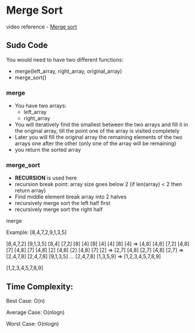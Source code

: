 # Merge Sort

video reference - [Merge sort](https://youtu.be/TzeBrDU-JaY)

## Sudo Code

You would need to have two different functions:
- merge(left_array, right_array, original_array)
- merge_sort()

### merge
- You have two arrays:
  - left_array
  - right_array
- You will iteratively find the smallest between the two arrays and fill it in the original array, till the point one of the array is visited completely
- Later you will fill the original array the remaining elements of the two arrays one after the other (only one of the array will be remaining)
- you return the sorted array

### merge_sort
- **RECURSION** is used here
- recursion break point: array size goes below 2 (if len(array) < 2 then return array)
- Find middle element break array into 2 halves 
- recursively merge sort the left half first 
- recursively merge sort the right half


merge 

Example:
[8,4,7,2,9,1,3,5]

[8,4,7,2] [9,1,3,5]
[8,4] [7,2]
[8] [4]
[8]
[4]
[4]
[8] [4] => [4,8]
[4,8] [7,2]
[4,8] [7]
[4,8] [7]
[4,8] [2]
[4,8] [2]
[4,8] [7] [2] => [2,7]
[4,8] [2,7]
[4,8] [2,7] => [2,4,7,8]
[2,4,7,8] [9,1,3,5]
...
[2,4,7,8] [1,3,5,9] => [1,2,3,4,5,7,8,9]

[1,2,3,4,5,7,8,9]


## Time Complexity:

Best Case: O(n)

Average Case: O(nlogn)

Worst Case: O(nlogn)
